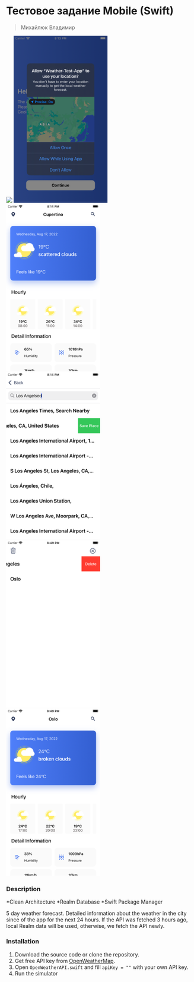 # Тестовое задание Mobile (Swift)
> Михайлюк Владимир

<p>
  <img src="./Image/1.gif", height = 450/>
  <img src="./Image/2.png", height = 450/>
  <img src="./Image/3.png", height = 450/>
  <img src="./Image/4.png", height = 450/>
  <img src="./Image/5.png", height = 450/>
  <img src="./Image/6.png", height = 450/>
</p>

### Description
*Clean Architecture 
*Realm Database
*Swift Package Manager

5 day weather forecast.
Detailed information about the weather in the city since of the app for the next 24 hours.
If the API was fetched 3 hours ago, local Realm data will be used, otherwise, we fetch the API newly.


### Installation
1. Download the source code or clone the repository.
2. Get free API key from [OpenWeatherMap](http://openweathermap.org).
3. Open `OpenWeatherAPI.swift` and fill `apiKey = ""` with your own API key.
4. Run the simulator